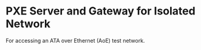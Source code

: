 # PXE Server and Gateway for Isolated Network

For accessing an ATA over Ethernet (AoE) test network.